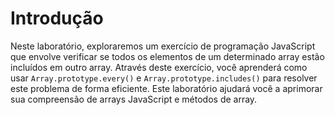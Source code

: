 # Introdução

Neste laboratório, exploraremos um exercício de programação JavaScript que envolve verificar se todos os elementos de um determinado array estão incluídos em outro array. Através deste exercício, você aprenderá como usar `Array.prototype.every()` e `Array.prototype.includes()` para resolver este problema de forma eficiente. Este laboratório ajudará você a aprimorar sua compreensão de arrays JavaScript e métodos de array.
